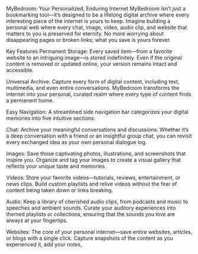 MyBedroom: Your Personalized, Enduring Internet
MyBedroom isn’t just a bookmarking tool—it’s designed to be a lifelong digital archive where every interesting piece of the internet is yours to keep. Imagine building a personal web where every chat, image, video, audio clip, and website that matters to you is preserved for eternity. No more worrying about disappearing pages or broken links; what you save is yours forever.

Key Features
Permanent Storage:
Every saved item—from a favorite website to an intriguing image—is stored indefinitely. Even if the original content is removed or updated online, your version remains intact and accessible.

Universal Archive:
Capture every form of digital content, including text, multimedia, and even entire conversations. MyBedroom transforms the internet into your personal, curated realm where every type of content finds a permanent home.

Easy Navigation:
A streamlined side navigation bar categorizes your digital memories into five intuitive sections:

Chat:
Archive your meaningful conversations and discussions. Whether it’s a deep conversation with a friend or an insightful group chat, you can revisit every exchanged idea as your own personal dialogue log.

Images:
Save those captivating photos, illustrations, and screenshots that inspire you. Organize and tag your images to create a visual gallery that reflects your unique taste and memories.

Videos:
Store your favorite videos—tutorials, reviews, entertainment, or news clips. Build custom playlists and relive videos without the fear of content being taken down or links breaking.

Audio:
Keep a library of cherished audio clips, from podcasts and music to speeches and ambient sounds. Curate your auditory experiences into themed playlists or collections, ensuring that the sounds you love are always at your fingertips.

Websites:
The core of your personal internet—save entire websites, articles, or blogs with a single click. Capture snapshots of the content as you experienced it, add your notes,

